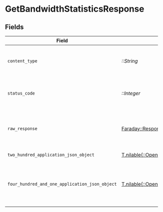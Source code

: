 # GetBandwidthStatisticsResponse


## Fields

| Field                                                                                                                                                        | Type                                                                                                                                                         | Required                                                                                                                                                     | Description                                                                                                                                                  |
| ------------------------------------------------------------------------------------------------------------------------------------------------------------ | ------------------------------------------------------------------------------------------------------------------------------------------------------------ | ------------------------------------------------------------------------------------------------------------------------------------------------------------ | ------------------------------------------------------------------------------------------------------------------------------------------------------------ |
| `content_type`                                                                                                                                               | *::String*                                                                                                                                                   | :heavy_check_mark:                                                                                                                                           | HTTP response content type for this operation                                                                                                                |
| `status_code`                                                                                                                                                | *::Integer*                                                                                                                                                  | :heavy_check_mark:                                                                                                                                           | HTTP response status code for this operation                                                                                                                 |
| `raw_response`                                                                                                                                               | [Faraday::Response](https://www.rubydoc.info/gems/faraday/Faraday/Response)                                                                                  | :heavy_check_mark:                                                                                                                                           | Raw HTTP response; suitable for custom response parsing                                                                                                      |
| `two_hundred_application_json_object`                                                                                                                        | [T.nilable(::OpenApiSDK::Operations::GetBandwidthStatisticsResponseBody)](../../models/operations/getbandwidthstatisticsresponsebody.md)                     | :heavy_minus_sign:                                                                                                                                           | Bandwidth Statistics                                                                                                                                         |
| `four_hundred_and_one_application_json_object`                                                                                                               | [T.nilable(::OpenApiSDK::Operations::GetBandwidthStatisticsStatisticsResponseBody)](../../models/operations/getbandwidthstatisticsstatisticsresponsebody.md) | :heavy_minus_sign:                                                                                                                                           | Unauthorized - Returned if the X-Plex-Token is missing from the header or query.                                                                             |